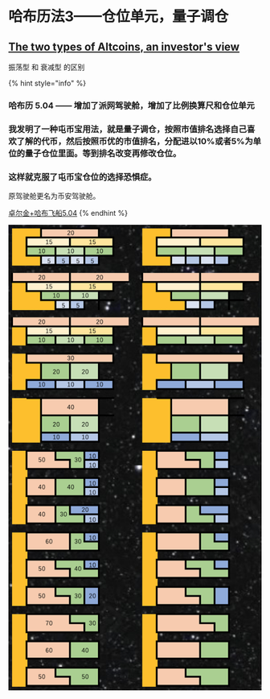 # 哈布历法3——仓位单元，量子调仓

## [The two types of Altcoins, an investor's view](https://woobull.com/the-two-types-of-altcoins-an-investors-view/)

振荡型 和 衰减型 的区别

{% hint style="info" %}
### 哈布历 5.04 —— 增加了派网驾驶舱，增加了比例换算尺和仓位单元

### **我发明了一种屯币宝用法，就是量子调仓，按照市值排名选择自己喜欢了解的代币，然后按照币优的市值排名，分配进以10%或者5%为单位的量子仓位里面。等到排名改变再修改仓位。**

### **这样就克服了屯币宝仓位的选择恐惧症。**

原驾驶舱更名为币安驾驶舱。

[卓尔金+哈布飞船5.04](https://share.weiyun.com/F5Zb2drW)
{% endhint %}

![](../../../.gitbook/assets/ping-mu-kuai-zhao-20210902-xia-wu-3.52.15.png)

